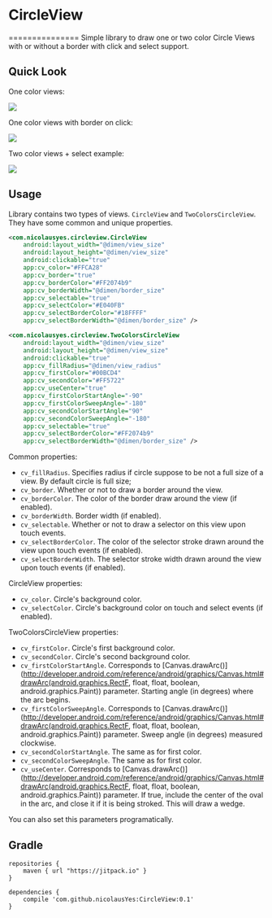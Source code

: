 # CircleView
===============
Simple library to draw one or two color Circle Views with or without a border with click and select support.

Quick Look
-----
One color views:

![](https://raw.githubusercontent.com/nicolausYes/CircleView/master/gifs/1.gif)

One color views with border on click:

![](https://raw.githubusercontent.com/nicolausYes/CircleView/master/gifs/2.gif)

Two color views + select example:

![](https://raw.githubusercontent.com/nicolausYes/CircleView/master/gifs/3.gif)

Usage
-----

Library contains two types of views. `CircleView` and `TwoColorsCircleView`. They have some common and unique properties.

```xml
<com.nicolausyes.circleview.CircleView
    android:layout_width="@dimen/view_size"
    android:layout_height="@dimen/view_size"
    android:clickable="true"
    app:cv_color="#FFCA28"
    app:cv_border="true"
    app:cv_borderColor="#FF2074b9"
    app:cv_borderWidth="@dimen/border_size"
    app:cv_selectable="true"
    app:cv_selectColor="#E040FB"
    app:cv_selectBorderColor="#18FFFF"
    app:cv_selectBorderWidth="@dimen/border_size" />
```
```xml
<com.nicolausyes.circleview.TwoColorsCircleView
    android:layout_width="@dimen/view_size"
    android:layout_height="@dimen/view_size"
    android:clickable="true"
    app:cv_fillRadius="@dimen/view_radius"
    app:cv_firstColor="#00BCD4"
    app:cv_secondColor="#FF5722"
    app:cv_useCenter="true"
    app:cv_firstColorStartAngle="-90"
    app:cv_firstColorSweepAngle="-180"
    app:cv_secondColorStartAngle="90"
    app:cv_secondColorSweepAngle="-180"
    app:cv_selectable="true"
    app:cv_selectBorderColor="#FF2074b9"
    app:cv_selectBorderWidth="@dimen/border_size" />
```

Common properties:
* `cv_fillRadius`. Specifies radius if circle suppose to be not a full size of a view. By default circle is full size;
* `cv_border`. Whether or not to draw a border around the view.
* `cv_borderColor`. The color of the border draw around the view (if enabled).
* `cv_borderWidth`. Border width (if enabled).
* `cv_selectable`. Whether or not to draw a selector on this view upon touch events.
* `cv_selectBorderColor`. The color of the selector stroke drawn around the view upon touch events (if enabled).
* `cv_selectBorderWidth`.  The selector stroke width drawn around the view upon touch events (if enabled).

CircleView properties:
* `cv_color`. Circle's background color.
* `cv_selectColor`. Circle's background color on touch and select events (if enabled).

TwoColorsCircleView properties:
* `cv_firstColor`. Circle's first background color.
* `cv_secondColor`. Circle's second background color.
* `cv_firstColorStartAngle`.  Corresponds to [Canvas.drawArc()](http://developer.android.com/reference/android/graphics/Canvas.html#drawArc(android.graphics.RectF, float, float, boolean, android.graphics.Paint)) parameter. Starting angle (in degrees) where the arc begins. 
* `cv_firstColorSweepAngle`.  Corresponds to [Canvas.drawArc()](http://developer.android.com/reference/android/graphics/Canvas.html#drawArc(android.graphics.RectF, float, float, boolean, android.graphics.Paint)) parameter. Sweep angle (in degrees) measured clockwise.
* `cv_secondColorStartAngle`. The same as for first color.
* `cv_secondColorSweepAngle`. The same as for first color.
* `cv_useCenter`. Corresponds to [Canvas.drawArc()](http://developer.android.com/reference/android/graphics/Canvas.html#drawArc(android.graphics.RectF, float, float, boolean, android.graphics.Paint)) parameter. If true, include the center of the oval in the arc, and close it if it is being stroked. This will draw a wedge.


You can also set this parameters programatically.


Gradle
------
```
repositories {
    maven { url "https://jitpack.io" }
}

dependencies {
    compile 'com.github.nicolausYes:CircleView:0.1'
}

```

